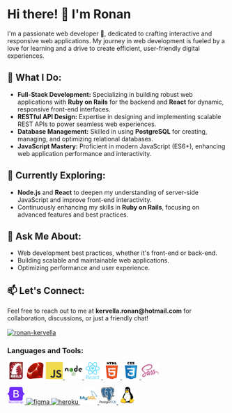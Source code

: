 <h1>Hi there! 👋 I'm Ronan</h1>

<p>I'm a passionate web developer 🚀, dedicated to crafting interactive and responsive web applications. My journey in web development is fueled by a love for learning and a drive to create efficient, user-friendly digital experiences.</p>

<h2>🌟 What I Do:</h2>
<ul>
  <li><strong>Full-Stack Development:</strong> Specializing in building robust web applications with <strong>Ruby on Rails</strong> for the backend and <strong>React</strong> for dynamic, responsive front-end interfaces.</li>
  <li><strong>RESTful API Design:</strong> Expertise in designing and implementing scalable REST APIs to power seamless web experiences.</li>
  <li><strong>Database Management:</strong> Skilled in using <strong>PostgreSQL</strong> for creating, managing, and optimizing relational databases.</li>
  <li><strong>JavaScript Mastery:</strong> Proficient in modern JavaScript (ES6+), enhancing web application performance and interactivity.</li>
</ul>

<h2>🌱 Currently Exploring:</h2>
<ul>
  <li><strong>Node.js</strong> and <strong>React</strong> to deepen my understanding of server-side JavaScript and improve front-end interactivity.</li>
  <li>Continuously enhancing my skills in <strong>Ruby on Rails</strong>, focusing on advanced features and best practices.</li>
</ul>

<h2>💬 Ask Me About:</h2>
<ul>
  <li>Web development best practices, whether it's front-end or back-end.</li>
  <li>Building scalable and maintainable web applications.</li>
  <li>Optimizing performance and user experience.</li>
</ul>

<h2>📫 Let's Connect:</h2>
<p>Feel free to reach out to me at <strong>kervella.ronan@hotmail.com</strong> for collaboration, discussions, or just a friendly chat! <p align="left">
<a href="https://www.linkedin.com/in/ronankerv" target="blank"><img align="center" src="https://raw.githubusercontent.com/rahuldkjain/github-profile-readme-generator/master/src/images/icons/Social/linked-in-alt.svg" alt="ronan-kervella" height="30" width="40" /></a>
</p></p>



<h3 align="left">Languages and Tools:</h3>
<p align="left">
<a href="https://rubyonrails.org" target="_blank" rel="noreferrer" style="text-decoration: none;"> <img src="https://raw.githubusercontent.com/devicons/devicon/master/icons/rails/rails-original-wordmark.svg" alt="rails" width="40" height="40" style="text-decoration: none;"/> </a>
<a href="https://www.ruby-lang.org/en/" target="_blank" rel="noreferrer" style="text-decoration: none;"> <img src="https://raw.githubusercontent.com/devicons/devicon/master/icons/ruby/ruby-original.svg" alt="ruby" width="40" height="40" style="text-decoration: none;"/> </a>
<a href="https://developer.mozilla.org/en-US/docs/Web/JavaScript" target="_blank" rel="noreferrer"> <img src="https://raw.githubusercontent.com/devicons/devicon/master/icons/javascript/javascript-original.svg" alt="javascript" width="40" height="40"/> </a>
<a href="https://nodejs.org" target="_blank" rel="noreferrer"> <img src="https://raw.githubusercontent.com/devicons/devicon/master/icons/nodejs/nodejs-original-wordmark.svg" alt="nodejs" width="40" height="40"/> </a>
<a href="https://reactjs.org/" target="_blank" rel="noreferrer"> <img src="https://raw.githubusercontent.com/devicons/devicon/master/icons/react/react-original-wordmark.svg" alt="react" width="40" height="40"/> </a>
<a href="https://www.w3.org/html/" target="_blank" rel="noreferrer"> <img src="https://raw.githubusercontent.com/devicons/devicon/master/icons/html5/html5-original-wordmark.svg" alt="html5" width="40" height="40"/> </a>
<a href="https://www.w3schools.com/css/" target="_blank" rel="noreferrer"> <img src="https://raw.githubusercontent.com/devicons/devicon/master/icons/css3/css3-original-wordmark.svg" alt="css3" width="40" height="40"/> </a>
<a href="https://sass-lang.com" target="_blank" rel="noreferrer"> <img src="https://raw.githubusercontent.com/devicons/devicon/master/icons/sass/sass-original.svg" alt="sass" width="40" height="40"/> </a> </p>
<a href="https://getbootstrap.com" target="_blank" rel="noreferrer"> <img src="https://raw.githubusercontent.com/devicons/devicon/master/icons/bootstrap/bootstrap-plain-wordmark.svg" alt="bootstrap" width="40" height="40"/> </a>
<a href="https://www.figma.com/" target="_blank" rel="noreferrer"> <img src="https://www.vectorlogo.zone/logos/figma/figma-icon.svg" alt="figma" width="40" height="40"/> </a> <a href="https://heroku.com" target="_blank" rel="noreferrer"> <img src="https://www.vectorlogo.zone/logos/heroku/heroku-icon.svg" alt="heroku" width="40" height="40"/> </a>
<a href="https://www.mysql.com/" target="_blank" rel="noreferrer"> <img src="https://raw.githubusercontent.com/devicons/devicon/master/icons/mysql/mysql-original-wordmark.svg" alt="mysql" width="40" height="40"/> </a> <a href="https://www.postgresql.org" target="_blank" rel="noreferrer"> <img src="https://raw.githubusercontent.com/devicons/devicon/master/icons/postgresql/postgresql-original-wordmark.svg" alt="postgresql" width="40" height="40"/> </a> <a href="https://www.linux.org/" target="_blank" rel="noreferrer"> <img src="https://raw.githubusercontent.com/devicons/devicon/master/icons/linux/linux-original.svg" alt="linux" width="40" height="40"/> </a>
